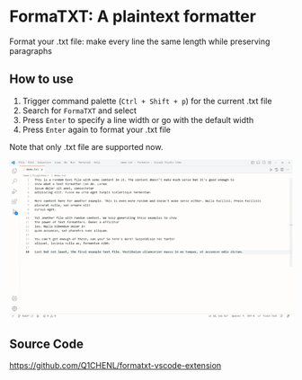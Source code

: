 # FormaTXT: A plaintext formatter
Format your .txt file: make every line the same length while preserving paragraphs

## How to use
1. Trigger command palette (`Ctrl + Shift + p`) for the current .txt file
2. Search for `FormaTXT` and select
3. Press `Enter` to specify a line width or go with the default width
4. Press `Enter` again to format your .txt file </br>

Note that only .txt file are supported now.

![Demo GIF](demo.gif)

## Source Code
https://github.com/Q1CHENL/formatxt-vscode-extension